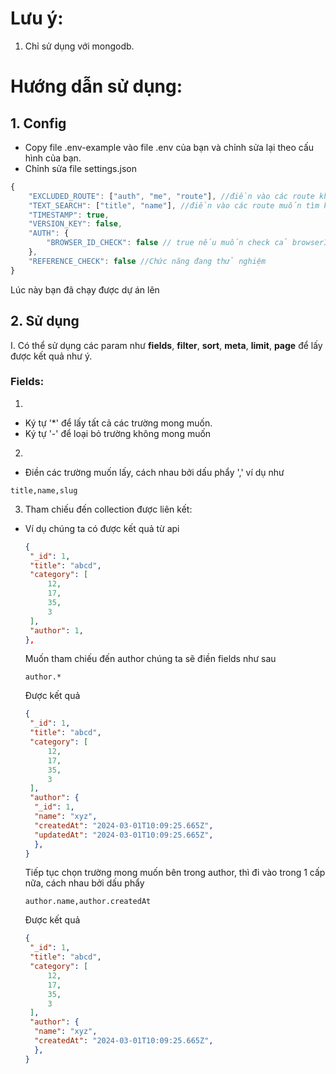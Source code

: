 # Lưu ý:
1. Chỉ sử dụng với mongodb.
# Hướng dẫn sử dụng: 
## 1. Config
- Copy file .env-example vào file .env của bạn và chỉnh sửa lại theo cấu hình của bạn.
- Chỉnh sửa file settings.json
 ```javascript
 {
     "EXCLUDED_ROUTE": ["auth", "me", "route"], //điền vào các route không muốn tạo ra permissions, auth, me và route là mặc định
     "TEXT_SEARCH": ["title", "name"], //điền vào các route muốn tìm kiếm bằng tiếng Việt
     "TIMESTAMP": true,
     "VERSION_KEY": false,
     "AUTH": {
         "BROWSER_ID_CHECK": false // true nếu muốn check cả browserId, bắt buộc phải truyền thêm browserId khi login và refreshToken
     },
     "REFERENCE_CHECK": false //Chức năng đang thử nghiệm
 }
 ```
 Lúc này bạn đã chạy được dự án lên


## 2. Sử dụng
I. Có thể sử dụng các param như **fields**, **filter**, **sort**, **meta**, **limit**, **page** để lấy được kết quả như ý.
 ### Fields:
 1. 
  - Ký tự '*' để lấy tất cả các trường mong muốn.
  - Ký tự '-' để loại bỏ trường không mong muốn

 2.
  - Điền các trường muốn lấy, cách nhau bởi dấu phẩy ',' ví dụ như
   ```text
   title,name,slug
   ```
 3. Tham chiếu đến collection được liên kết:
  - Ví dụ chúng ta có được kết quả từ api
    ```json
    {
     "_id": 1,
     "title": "abcd",
     "category": [
         12,
         17,
         35,
         3
     ],
     "author": 1,            
    },
    ```
    Muốn tham chiếu đến author chúng ta sẽ điền fields như sau
    ```text
    author.*
    ```
    Được kết quả
    ```json
    {
     "_id": 1,
     "title": "abcd",
     "category": [
         12,
         17,
         35,
         3
     ],
     "author": {
      "_id": 1,
      "name": "xyz",
      "createdAt": "2024-03-01T10:09:25.665Z",
      "updatedAt": "2024-03-01T10:09:25.665Z",
      },            
    }
    ```
    Tiếp tục chọn trường mong muốn bên trong author, thì đi vào trong 1 cấp nữa, cách nhau bởi dấu phẩy
    ```text
    author.name,author.createdAt
    ```
    Được kết quả
    ```json
    {
     "_id": 1,
     "title": "abcd",
     "category": [
         12,
         17,
         35,
         3
     ],
     "author": {
      "name": "xyz",
      "createdAt": "2024-03-01T10:09:25.665Z",
      },            
    }
    ```
    
